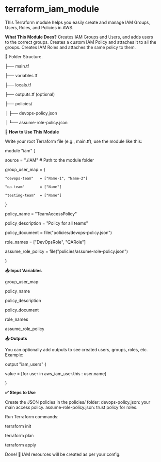 # terraform_iam_module

This Terraform module helps you easily create and manage IAM Groups, Users, Roles, and Policies in AWS.

**What This Module Does?**
Creates IAM Groups and Users, and adds users to the correct groups.
Creates a custom IAM Policy and attaches it to all the groups.
Creates IAM Roles and attaches the same policy to them.

🧱 Folder Structure.

├── main.tf

├── variables.tf

├── locals.tf

├── outputs.tf (optional)

├── policies/

│   ├── devops-policy.json

│   └── assume-role-policy.json



**📌 How to Use This Module**

Write your root Terraform file (e.g., main.tf), use the module like this:

module "iam" {

  source = "./IAM"  # Path to the module folder
  
  group_user_map = {
  
    "devops-team"   = ["Name-1", "Name-2"]
    
    "qa-team"       = ["Name"]
    
    "testing-team"  = ["Name"]
    
  }
  
  policy_name        = "TeamAccessPolicy"
  
  policy_description = "Policy for all teams"
  
  policy_document    = file("policies/devops-policy.json")
  
  role_names         = ["DevOpsRole", "QARole"]
  
  assume_role_policy = file("policies/assume-role-policy.json")
  
}



**📥 Input Variables**

group_user_map	    

policy_name	        

policy_description	

policy_document	   

role_names	       

assume_role_policy	



**📤 Outputs**

You can optionally add outputs to see created users, groups, roles, etc. Example:

output "iam_users" {

  value = [for user in aws_iam_user.this : user.name]
  
}



**✅ Steps to Use**

Create the JSON policies in the policies/ folder:
devops-policy.json: your main access policy.
assume-role-policy.json: trust policy for roles.

Run Terraform commands:

terraform init

terraform plan

terraform apply


Done! 🎉 IAM resources will be created as per your config.

